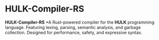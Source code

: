 # HULK-Compiler-RS
**HULK-Compiler-RS**   *A Rust-powered compiler for the **HULK** programming language. Featuring lexing, parsing, semantic analysis, and garbage collection. Designed for performance, safety, and expressive syntax.
